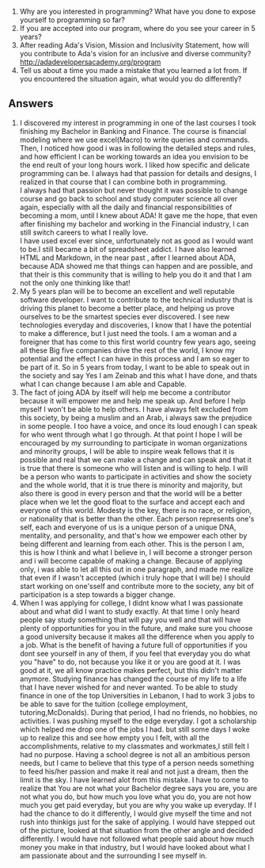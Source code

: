 1. Why are you interested in programming? What have you done to expose yourself to programming so far?
2. If you are accepted into our program, where do you see your career in 5 years?
3. After reading Ada's Vision, Mission and Inclusivity Statement, how will you contribute to Ada's vision for an inclusive and diverse community? http://adadevelopersacademy.org/program
4. Tell us about a time you made a mistake that you learned a lot from. If you encountered the situation again, what would you do differently?  
## Answers
1. I discovered my interest in programming in one of the last courses I took finishing my Bachelor in Banking and Finance. The course is financial modeling where we use excel(Macro) to write queries and commands. Then, I noticed how good i was in following the detailed steps and rules, and how efficient I can be working towards an idea you envision to be the end reult of your long hours work. I liked how specific and delicate programming can be. I always had that passion for details and designs, I realized in that course that I can combine both in programming.  
I always had that passion but never thought it was possible to change course and go back to school and study computer science all over again, especially with all the daily and financial responsibilities of becoming a mom, until I knew about ADA! It gave me the hope, that even after finishing my bachelor and working in the Financial industry, I can still switch careers to what I really love.  
I have used excel ever since, unfortunately not as good as I would want to be.I still became a bit of spreadsheet addict. I have also learned HTML and Markdown, in the near past , after I learned about ADA, because ADA showed me that things can happen and are possible, and that their is this community that is willing to help you do it and that I am not the only one thinking like that!
2. My 5 years plan will be to become an excellent and well reputable software developer. I want to contribute to the technical industry that is driving this planet to become a better place, and helping us prove ourselves to be the smartest species ever discovered. I see new technologies everyday and discoveries, I know that I have the potential to make a difference, but I just need the tools. 
I am a woman and a foreigner that has come to this first world country few years ago, seeing all these Big five companies drive the rest of the world, I know my potential and the effect I can have in this process and I am so eager to be part of it. So in 5 years from today, I want to be able to speak out in the society and say Yes I am Zeinab and this what I have done, and thats what I can change because I am able and Capable. 
3. The fact of joing ADA by itself will help me become a contributor because it will empower me and help me speak up. And before I help myself I won't be able to help others. I have always felt excluded from this society, by being a muslim and an Arab, i always saw the prejudice in some people. I too have a voice, and once its loud enough I can speak for who went through what I go through. At that point I hope I will be encouraged by my surrounding to participate in woman organizations and minority groups, I will be able to inspire weak fellows that it is possible and real that we can make a change and can speak and that it is true that there is someone who will listen and is willing to help. I will be a person who wants to participate in activities and show the society and the whole world, that it is true there is minority and majority, but also there is good in every person and that the world will be a better place when we let the good float to the surface and accept each and everyone of this world. Modesty is the key, there is no race, or religion, or nationality that is better than the other. Each person represents one's self, each and everyone of us is a unique person of a unique DNA, mentality, and personality, and that's how we empower each other by being different and learning from each other. This is the person I am, this is how I think and what I believe in, I will become a stronger person and i will become capable of making a change. Because of applying only, i was able to let all this out in one paragraph, and made me realize that even if I wasn't accepted (which i truly hope that I will be) I should start working on one'sself and contribute more to the society, any bit of participation is a step towards a bigger change.
4. When I was applying for college, I didnt know what I was passionate about and what did I want to study exactly. At that time I only heard people say study something that will pay you well and that will have plenty of opportunities for you in the future, and make sure you choose a good university because it makes all the difference when you apply to a job. What is the benefit of having a future full of opportunities if you dont see yourself in any of them, if you feel that everyday you do what you "have" to do, not because you like it or you are good at it. I was good at it, we all know practice makes perfect, but this didn't matter anymore. Studying finance has changed the course of my life to a life that I have never wished for and never wanted. To be able to study finance in one of the top Universities in Lebanon, I had to work 3 jobs to be able to save for the tuition (college employment, tutoring,McDonalds). During that period, I had no friends, no hobbies, no activities. I was pushing myself to the edge everyday. I got a scholarship which helped me drop one of the jobs I had. but still some days I woke up to realize this and see how empty you I felt, with all the accomplishments, relative to my classmates and workmates,I still felt I had no purpose. Having a school degree is not all an ambitious person needs, but I came to believe that this type of a person needs something to feed his/her passion and make it real and not just a dream, then the limit is the sky.
I have learned alot from this mistake. I have to come to realize that You are not what your Bachelor degree says you are, you are not what you do, but how much you love what you do, you are not how much you get paid everyday, but you are why you wake up everyday.
If I had the chance to do it differently, I would give myself the time and not rush into thinkigs just for the sake of applying. I would have stepped out of the picture, looked at that situation from the other angle and decided differently. I would have not followed what people said about how much money you make in that industry, but I would have looked about what I am passionate about and the surrounding I see myself in.
